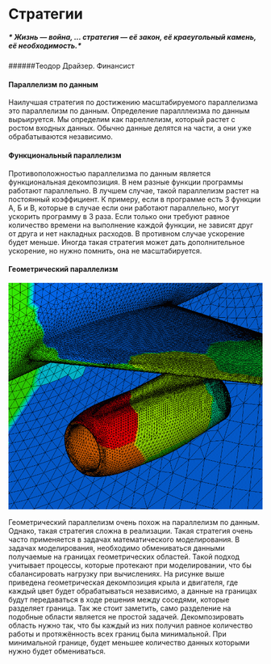 # Стратегии
##### * Жизнь — война, ... стратегия — её закон, её краеугольный камень, её необходимость.*
######Теодор Драйзер. Финансист


#### Параллелизм по данным 

Наилучшая стратегия по достижению масштабируемого параллелизма это параллелизм по данным. Определение паралллеизма по данным вырьируется. Мы определим как пареллелизм, который растет с ростом входных данных. Обычно данные делятся на части, а они уже обрабатываются независимо.  

#### Функциональный параллелизм

Противоположностью параллелизма по данным является функциональная декомпозиция. В нем разные функции программы работают параллельно. В лучшем случае, такой параллелизм растет на постоянный коэффициент. К примеру, если в программе есть 3 функции А, Б и В, которые в случае если они работают параллельно, могут ускорить программу в 3 раза. Если только они требуют равное количество времени на выполнение каждой функции, не зависят друг от друга и нет накладных расходов. В противном случае ускорение будет меньше.
Иногда такая стратегия может дать дополнительное ускорение, но нужно помнить, она не масштабируется.


#### Геометрический параллелизм
![Крыло](airplane.png)


Геометрический параллелизм очень похож на параллелизм по данным. Однако, такая стратегия сложна в реализации. Такая стратегия очень часто применяется в задачах математического моделирования. В задачах моделирования, необходимо обмениваться данными получаемые на границах геометрических областей. Такой подход учитывает процессы, которые протекают при моделировании, что бы сбалансировать нагрузку при вычислениях. На рисунке выше приведена геометрическая декомпозиция крыла и двигателя, где каждый цвет будет обрабатываться независимо, а данные на границах будут передаваться в ходе решения между соседями, которые разделяет граница. Так же стоит заметить, само разделение на подобные области является не простой задачей. Декомпозировать область нужно так, что бы каждый из них получил равное количество работы и протяжённость всех границ была минимальной. При минимальной границе, будет меньшее количество данных которыми нужно будет обмениваться.

